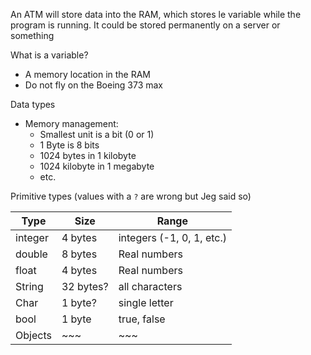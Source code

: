 An ATM will store data into the RAM, which stores le variable while the program is running. 
It could be stored permanently on a server or something

What is a variable?
- A memory location in the RAM
- Do not fly on the Boeing 373 max 

Data types 
- Memory management:
	-  Smallest unit is a bit (0 or 1)
	- 1 Byte is 8 bits
	- 1024 bytes in 1 kilobyte
	- 1024 kilobyte in 1 megabyte
	- etc.

Primitive types (values with a `?` are wrong but Jeg said so)

| Type    | Size      | Range                     |
| ------- | --------- | ------------------------- |
| integer | 4 bytes   | integers (-1, 0, 1, etc.) |
| double  | 8 bytes   | Real numbers              |
| float   | 4 bytes   | Real numbers              |
| String  | 32 bytes? | all characters            |
| Char    | 1 byte?   | single letter             |
| bool    | 1 byte    | true, false               |
| Objects | ~~~       | ~~~                       |

